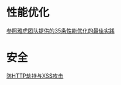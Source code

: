 # 性能优化
[参照雅虎团队提供的35条性能优化的最佳实践](http://www.cnblogs.com/chenxizhang/archive/2013/05/20/3088196.html)

# 安全
[防HTTP劫持与XSS攻击](http://www.cnblogs.com/coco1s/p/5777260.html)

